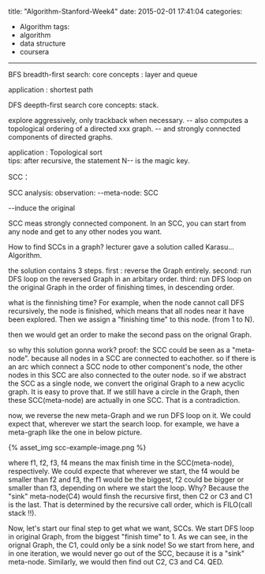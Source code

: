title: "Algorithm-Stanford-Week4"
date: 2015-02-01 17:41:04
categories: 
- Algorithm
tags:
- algorithm
- data structure
- coursera
---

BFS breadth-first search:
    core concepts : layer and queue

application : shortest path

DFS deepth-first search 
    core concepts: stack.
         
explore aggressively, only trackback when necessary. 
-- also computes a topological ordering of a directed xxx graph.
-- and strongly connected components of directed graphs.

application : Topological sort  
tips: after recursive, the statement N--  is the magic key.

SCC：

SCC analysis:
observation: 
--meta-node: SCC

--induce the original 

SCC meas strongly connected component. In an SCC, you can start from any node and get to any other nodes you want. 

How to find SCCs in a graph? lecturer gave a solution called Karasu... Algorithm.

the solution contains 3 steps.
first : reverse the Graph entirely.
second: run DFS loop on the reversed Graph in an arbitary order.
third: run DFS loop on the original Graph in the order of finishing times, in descending order.

what is the finnishing time? For example, when the node cannot call DFS recursively, the node is finished, which means that all nodes near it have been explored. Then we assign a "finishing time" to this node. (from 1 to N).

then we would get an order to make the second pass on the orignal Graph.

so why this solution gonna work?
proof:  the SCC could be seen as a "meta-node". because all nodes in a SCC are connected to eachother. so if there is an arc which connect a SCC node to other component's node, the other nodes in this SCC are also connected to the outer node.
so if we abstract the SCC as a single node, we convert the original Graph to a new acyclic graph. It is easy to prove that. If we still have a circle in the Graph, then these SCC(meta-node) are actually in one SCC. That is a contradiction.

now, we reverse the new meta-Graph and we run DFS loop on it. We could expect that, wherever we start the search loop. for example, we have a meta-graph like the one in below picture.

{% asset_img scc-example-image.png %}

where f1, f2, f3, f4 means the max finish time in the SCC(meta-node), respectively. We could expecte that wherever we start, the f4 would be smaller than f2 and f3, the f1 would be the biggest, f2 could be bigger or smaller than f3, depending on where we start the loop. Why? Because the "sink" meta-node(C4) would finsh the recursive first, then C2 or C3 and C1 is the last. That is determined by the recursive call order, which is FILO(call stack !!).  

Now, let's start our final step to get what we want, SCCs. We start DFS loop in original Graph, from the biggest "finish time" to 1.
As we can see, in the orignal Graph, the C1, could only be a sink node! So we start from here, and in one iteration, we would never go out of the SCC, because it is a "sink" meta-node. Similarly, we would then find out C2, C3 and C4.  QED.
